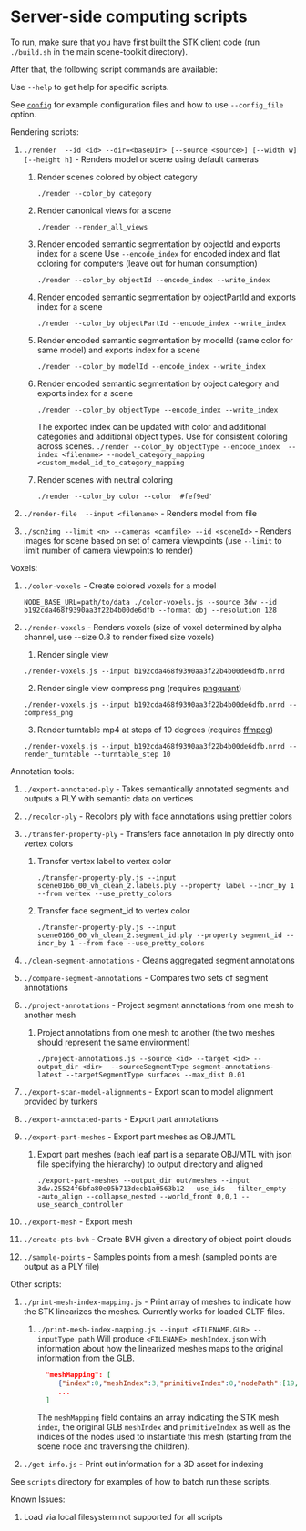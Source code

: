Server-side computing scripts
=============================

To run, make sure that you have first built the STK client code (run `./build.sh` in the main scene-toolkit directory).

After that, the following script commands are available:

Use `--help` to get help for specific scripts.

See [`config`](config/README.md) for example configuration files and how to use `--config_file` option.

Rendering scripts:

1. `./render  --id <id> --dir=<baseDir> [--source <source>] [--width w] [--height h]` - Renders model or scene using default cameras
    
    1. Render scenes colored by object category
        
        `./render --color_by category`
    
    2. Render canonical views for a scene

        `./render --render_all_views`

    3. Render encoded semantic segmentation by objectId and exports index for a scene
       Use `--encode_index` for encoded index and flat coloring for computers (leave out for human consumption)

        `./render --color_by objectId --encode_index --write_index`

    5. Render encoded semantic segmentation by objectPartId and exports index for a scene

        `./render --color_by objectPartId --encode_index --write_index`

    6. Render encoded semantic segmentation by modelId (same color for same model) and exports index for a scene

        `./render --color_by modelId --encode_index --write_index`

    7. Render encoded semantic segmentation by object category and exports index for a scene

        `./render --color_by objectType --encode_index --write_index`
  
       The exported index can be updated with color and additional categories and additional object types.  Use for consistent coloring across scenes.
        `./render --color_by objectType --encode_index  --index <filename> --model_category_mapping <custom_model_id_to_category_mapping`

    8. Render scenes with neutral coloring
        
        `./render --color_by color --color '#fef9ed'`

1. `./render-file  --input <filename>` - Renders model from file

2. `./scn2img --limit <n> --cameras <camfile> --id <sceneId>` - Renders images for scene based on set of camera viewpoints 
  (use `--limit` to limit number of camera viewpoints to render)

Voxels:

1. `./color-voxels` - Create colored voxels for a model
   
   `NODE_BASE_URL=path/to/data ./color-voxels.js --source 3dw --id b192cda468f9390aa3f22b4b00de6dfb --format obj --resolution 128`
   
2. `./render-voxels` - Renders voxels (size of voxel determined by alpha channel, use --size 0.8 to render fixed size voxels)
    1. Render single view

      `./render-voxels.js --input b192cda468f9390aa3f22b4b00de6dfb.nrrd`

    2. Render single view compress png (requires [pngquant](https://pngquant.org/))
    
      `./render-voxels.js --input b192cda468f9390aa3f22b4b00de6dfb.nrrd --compress_png`
    
    3. Render turntable mp4 at steps of 10 degrees (requires [ffmpeg](https://ffmpeg.org/))
    
      `./render-voxels.js --input b192cda468f9390aa3f22b4b00de6dfb.nrrd --render_turntable --turntable_step 10`

Annotation tools:

1. `./export-annotated-ply` - Takes semantically annotated segments and outputs a PLY with semantic data on vertices

1. `./recolor-ply` - Recolors ply with face annotations using prettier colors

1. `./transfer-property-ply` - Transfers face annotation in ply directly onto vertex colors

    1. Transfer vertex label to vertex color

       `./transfer-property-ply.js --input scene0166_00_vh_clean_2.labels.ply --property label --incr_by 1 --from vertex --use_pretty_colors`

    2. Transfer face segment_id to vertex color

       `./transfer-property-ply.js --input scene0166_00_vh_clean_2.segment_id.ply --property segment_id --incr_by 1 --from face --use_pretty_colors`

1. `./clean-segment-annotations` - Cleans aggregated segment annotations

1. `./compare-segment-annotations` - Compares two sets of segment annotations

1. `./project-annotations` - Project segment annotations from one mesh to another mesh
    
    1. Project annotations from one mesh to another (the two meshes should represent the same environment)

       `./project-annotations.js --source <id> --target <id> --output_dir <dir>  --sourceSegmentType segment-annotations-latest --targetSegmentType surfaces --max_dist 0.01`       


1. `./export-scan-model-alignments` - Export scan to model alignment provided by turkers

1. `./export-annotated-parts` - Export part annotations

1. `./export-part-meshes` - Export part meshes as OBJ/MTL

   1. Export part meshes (each leaf part is a separate OBJ/MTL with json file specifying the hierarchy) to output directory and aligned

      `./export-part-meshes --output_dir out/meshes --input 3dw.25524f6bfa80e05b713decb1a0563b12 --use_ids --filter_empty --auto_align --collapse_nested --world_front 0,0,1 --use_search_controller`

1. `./export-mesh` - Export mesh

1. `./create-pts-bvh` - Create BVH given a directory of object point clouds

1. `./sample-points` - Samples points from a mesh (sampled points are output as a PLY file)

Other scripts:

1. `./print-mesh-index-mapping.js` - Print array of meshes to indicate how the STK linearizes the meshes.  Currently works for loaded GLTF files.
    1.  `./print-mesh-index-mapping.js --input <FILENAME.GLB> --inputType path`
        Will produce `<FILENAME>.meshIndex.json` with information about how the linearized meshes maps to the original information from the GLB.
        ```json
          "meshMapping": [
             {"index":0,"meshIndex":3,"primitiveIndex":0,"nodePath":[19,3]}, 
             ... 
          ]
        ```
        The `meshMapping` field contains an array indicating the STK mesh `index`, the original GLB `meshIndex` and `primitiveIndex` as well as
        the indices of the nodes used to instantiate this mesh (starting from the scene node and traversing the children).

1. `./get-info.js` - Print out information for a 3D asset for indexing


See `scripts` directory for examples of how to batch run these scripts.

Known Issues:

1. Load via local filesystem not supported for all scripts
